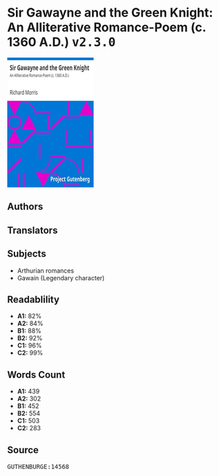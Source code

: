 # Sir Gawayne and the Green Knight: An Alliterative Romance-Poem (c. 1360 A.D.) <kbd>v2.3.0</kbd>

![](./cover.medium.jpg "")

## Authors



## Translators



## Subjects


 - Arthurian romances
 - Gawain (Legendary character)

## Readablility


 - **A1:** 82%
 - **A2:** 84%
 - **B1:** 88%
 - **B2:** 92%
 - **C1:** 96%
 - **C2:** 99%

## Words Count


 - **A1:** 439
 - **A2:** 302
 - **B1:** 452
 - **B2:** 554
 - **C1:** 503
 - **C2:** 283

## Source


<kbd>GUTHENBURGE:14568</kbd>
